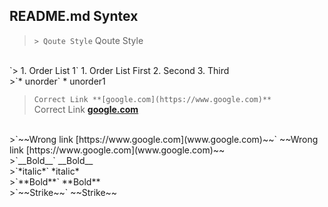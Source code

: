 ## README.md  Syntex 

> `> Qoute Style`
Qoute Style  

<br/>
`> 1. Order List 1`  
1. Order List First  
2. Second  
3. Third  


<br/>
>`* unorder`  
* unorder1


>`Correct Link **[google.com](https://www.google.com)**`  
Correct Link **[google.com](https://www.google.com)**  

<br/>
>`~~Wrong link [https://www.google.com](www.google.com)~~`  
~~Wrong link [https://www.google.com](www.google.com)~~  

<br/>
>`__Bold__`   
__Bold__  

<br/>
>`*italic*`  
*italic*  

<br/>
>`**Bold**`  
**Bold** 

<br/>
>`~~Strike~~`  
~~Strike~~  


